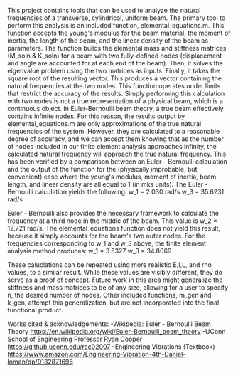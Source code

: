   This project contains tools that can be used to analyze the natural frequencies of a transverse, cylindrical, uniform beam. The primary tool to perform this analysis is an included function, elemental_equations.m. This function accepts the young's modulus for the beam material, the moment of inertia, the length of the beam, and the linear density of the beam as parameters.
  The function builds the elemental mass and stiffness matrices (M_soln & K_soln) for a beam with two fully-defined nodes (displacement and angle are accounted for at each end of the beam). Then, it solves the eigenvalue problem using the two matrices as inputs. Finally, it takes the square root of the resulting vector. This produces a vector containing the natural frequencies at the two nodes.
  This function operates under limits that restrict the accuracy of the results. Simply performing this calculation with two nodes is not a true representation of a physical beam, which is a continuous object. In Euler-Bernoulli beam theory, a true beam effectively contains infinite nodes. For this reason, the results output by elemental_equations.m are only approximations of the true natural frequencies of the system. However, they are calculated to a reasonable degree of accuracy, and we can accept them knowing that as the number of nodes included in our finite element analysis approaches infinity, the calculated natural frequency will approach the true natural frequency.
    This has been verified by a comparison between an Euler - Bernoulli calculation and the output of the function for the (physically improbable, but convenient) case where the young's modulus, moment of inertia, beam length, and linear density are all equal to 1 (in mks units). The Euler - Bernoulli calculation yields the following:
   w_1 = 2.030 rad/s
   w_3 = 35.6231 rad/s
   
   Euler - Bernoulli also provides the necessary framework to calculate the frequency at a third node in the middle of the beam. This value is w_2 = 12.721 rad/s. The elemental_equations function does not yield this result, because it simply accounts for the beam's two outer nodes. For the frequencies corresponding to w_1 and w_3 above, the finite element analysis method produces:
   w_1 = 3.5327
   w_3 = 34.8069
   
   These caluclations can be repeated using more realistic E,I,L, and rho values, to a similar result. While these values are visibly different, they do serve as a proof of concept. Future work in this area might generalize the stiffness and mass matrices to be of any size, allowing for a user to specify n, the desired number of nodes. Other included functions, m_gen and k_gen, attempt this generalization, but are not incorporated into the final functional product.

  Works cited & acknowledgements:
  -Wikipedia: Euler - Bernoulli Beam Theory https://en.wikipedia.org/wiki/Euler–Bernoulli_beam_theory
  -UConn School of Engineering Professor Ryan Cooper https://github.uconn.edu/rcc02007
  -Engineering Vibrations (Textbook) https://www.amazon.com/Engineering-Vibration-4th-Daniel-Inman/dp/0132871696
